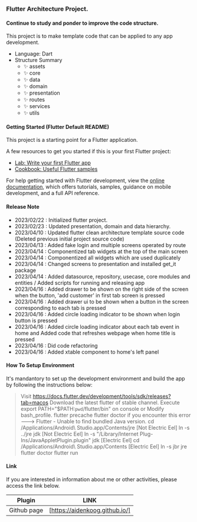 ### Flutter Architecture Project.

#### Continue to study and ponder to improve the code structure.

This project is to make template code that can be applied to any app development.

- Language: Dart
- Structure Summary
  - ✨ assets
  - ✨ core
  - ✨ data
  - ✨ domain
  - ✨ presentation
  - ✨ routes
  - ✨ services
  - ✨ utils

#### Getting Started (Flutter Default README)

This project is a starting point for a Flutter application.

A few resources to get you started if this is your first Flutter project:

- [Lab: Write your first Flutter app](https://docs.flutter.dev/get-started/codelab)
- [Cookbook: Useful Flutter samples](https://docs.flutter.dev/cookbook)

For help getting started with Flutter development, view the
[online documentation](https://docs.flutter.dev/), which offers tutorials,
samples, guidance on mobile development, and a full API reference.

#### Release Note

- 2023/02/22 : Initialized flutter project.
- 2023/02/23 : Updated presentation, domain and data hierarchy.
- 2023/04/10 : Updated flutter clean architecture template source code (Deleted previous initial project source code)
- 2023/04/13 : Added fake login and multiple screens operated by route
- 2023/04/14 : Componentized tab widgets at the top of the main screen
- 2023/04/14 : Componentized all widgets which are used duplicately
- 2023/04/14 : Changed screens to presentation and installed get_it package
- 2023/04/14 : Added datasource, repository, usecase, core modules and entities / Added scripts for running and releasing app
- 2023/04/16 : Added drawer to be shown on the right side of the screen when the button, 'add customer' in first tab screen is pressed
- 2023/04/16 : Added drawer ui to be shown when a button in the screen corresponding to each tab is pressed
- 2023/04/16 : Added circle loading indicator to be shown when login button is pressed
- 2023/04/16 : Added circle loading indicator about each tab event in home and Added code that refreshes webpage when home title is pressed
- 2023/04/16 : Did code refactoring
- 2023/04/16 : Added xtable component to home's left panel

#### How To Setup Environment

It's mandantory to set up the development environment and build the app by following the instructions below:

> Visit https://docs.flutter.dev/development/tools/sdk/releases?tab=macos
> Download the latest flutter of stable channel.
> Execute export PATH="\$PATH:`pwd`/flutter/bin" on console or Modify bash_profile.
> flutter precache
> flutter doctor
> if you encounter this error ---> Flutter - Unable to find bundled Java version.
> cd /Applications/Android\ Studio.app/Contents/jre
> [Not Electric Eel] ln -s ../jre jdk
> [Not Electric Eel] ln -s "/Library/Internet Plug-Ins/JavaAppletPlugin.plugin" jdk
> [Electric Eel] cd /Applications/Android\ Studio.app/Contents
> [Electric Eel] ln -s jbr jre
> flutter doctor
> flutter run

#### Link

If you are interested in information about me or other activities, please access the link below.

| Plugin      | LINK                           |
| ----------- | ------------------------------ |
| Github page | [https://aidenkoog.github.io/] |
